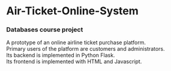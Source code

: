 # Air-Ticket-Online-System
### Databases course project
A prototype of an online airline ticket purchase platform. </br>
Primary users of the platform are customers and administrators. </br>
Its backend is implemented in Python Flask. </br>
Its frontend is implemented with HTML and Javascript. </br>
